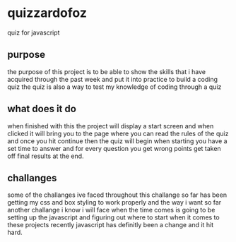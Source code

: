 # quizzardofoz
quiz for javascript

## purpose
 the purpose of this project is to be able to show the skills that i have acquired through the past week and put it into practice to build a coding quiz
 the quiz is also a way to test my knowledge of coding through a quiz


## what does it do

when finished with this the project will display a start screen and when clicked it will bring you to the page where you can read the rules of the quiz and once you hit continue then the quiz will begin when starting you have a set time to answer and for every question you get wrong points get taken off final results at the end.

## challanges

some of the challanges ive faced throughout this challange so far has been getting my css and box styling to work properly and the way i want so far another challange i know i will face when the time comes is going to be setting up the javascript and figuring out where to start when it comes to these projects recently javascript has definitly been a change and it hit hard.


